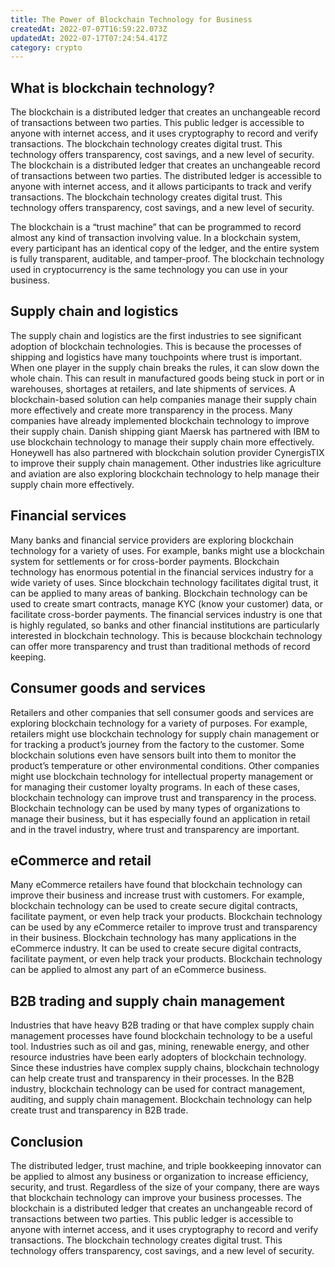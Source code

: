 ```yaml
---
title: The Power of Blockchain Technology for Business
createdAt: 2022-07-07T16:59:22.073Z
updatedAt: 2022-07-17T07:24:54.417Z
category: crypto
---
```


## What is blockchain technology?

The blockchain is a distributed ledger that creates an unchangeable record of transactions between two parties. This public ledger is accessible to anyone with internet access, and it uses cryptography to record and verify transactions. The blockchain technology creates digital trust. This technology offers transparency, cost savings, and a new level of security. The blockchain is a distributed ledger that creates an unchangeable record of transactions between two parties. The distributed ledger is accessible to anyone with internet access, and it allows participants to track and verify transactions. The blockchain technology creates digital trust. This technology offers transparency, cost savings, and a new level of security.

The blockchain is a “trust machine” that can be programmed to record almost any kind of transaction involving value. In a blockchain system, every participant has an identical copy of the ledger, and the entire system is fully transparent, auditable, and tamper-proof. The blockchain technology used in cryptocurrency is the same technology you can use in your business.

## Supply chain and logistics

The supply chain and logistics are the first industries to see significant adoption of blockchain technologies. This is because the processes of shipping and logistics have many touchpoints where trust is important. When one player in the supply chain breaks the rules, it can slow down the whole chain. This can result in manufactured goods being stuck in port or in warehouses, shortages at retailers, and late shipments of services. A blockchain-based solution can help companies manage their supply chain more effectively and create more transparency in the process. Many companies have already implemented blockchain technology to improve their supply chain. Danish shipping giant Maersk has partnered with IBM to use blockchain technology to manage their supply chain more effectively. Honeywell has also partnered with blockchain solution provider CynergisTIX to improve their supply chain management. Other industries like agriculture and aviation are also exploring blockchain technology to help manage their supply chain more effectively.

## Financial services

Many banks and financial service providers are exploring blockchain technology for a variety of uses. For example, banks might use a blockchain system for settlements or for cross-border payments. Blockchain technology has enormous potential in the financial services industry for a wide variety of uses. Since blockchain technology facilitates digital trust, it can be applied to many areas of banking. Blockchain technology can be used to create smart contracts, manage KYC (know your customer) data, or facilitate cross-border payments. The financial services industry is one that is highly regulated, so banks and other financial institutions are particularly interested in blockchain technology. This is because blockchain technology can offer more transparency and trust than traditional methods of record keeping.

## Consumer goods and services

Retailers and other companies that sell consumer goods and services are exploring blockchain technology for a variety of purposes. For example, retailers might use blockchain technology for supply chain management or for tracking a product’s journey from the factory to the customer. Some blockchain solutions even have sensors built into them to monitor the product’s temperature or other environmental conditions. Other companies might use blockchain technology for intellectual property management or for managing their customer loyalty programs. In each of these cases, blockchain technology can improve trust and transparency in the process. Blockchain technology can be used by many types of organizations to manage their business, but it has especially found an application in retail and in the travel industry, where trust and transparency are important.

## eCommerce and retail

Many eCommerce retailers have found that blockchain technology can improve their business and increase trust with customers. For example, blockchain technology can be used to create secure digital contracts, facilitate payment, or even help track your products. Blockchain technology can be used by any eCommerce retailer to improve trust and transparency in their business. Blockchain technology has many applications in the eCommerce industry. It can be used to create secure digital contracts, facilitate payment, or even help track your products. Blockchain technology can be applied to almost any part of an eCommerce business.

## B2B trading and supply chain management

Industries that have heavy B2B trading or that have complex supply chain management processes have found blockchain technology to be a useful tool. Industries such as oil and gas, mining, renewable energy, and other resource industries have been early adopters of blockchain technology. Since these industries have complex supply chains, blockchain technology can help create trust and transparency in their processes. In the B2B industry, blockchain technology can be used for contract management, auditing, and supply chain management. Blockchain technology can help create trust and transparency in B2B trade.

## Conclusion

The distributed ledger, trust machine, and triple bookkeeping innovator can be applied to almost any business or organization to increase efficiency, security, and trust. Regardless of the size of your company, there are ways that blockchain technology can improve your business processes. The blockchain is a distributed ledger that creates an unchangeable record of transactions between two parties. This public ledger is accessible to anyone with internet access, and it uses cryptography to record and verify transactions. The blockchain technology creates digital trust. This technology offers transparency, cost savings, and a new level of security.
